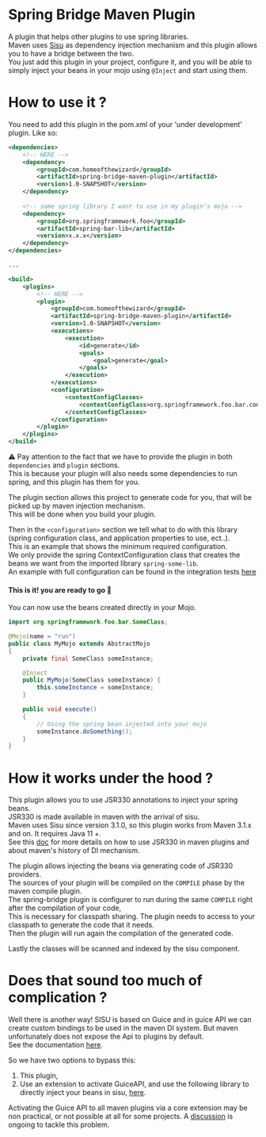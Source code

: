 ﻿# Spring Bridge Maven Plugin
A plugin that helps other plugins to use spring libraries.  
Maven uses [Sisu](https://eclipse.github.io/sisu.inject/) as dependency injection mechanism and this plugin allows you to have a bridge between the two.  
You just add this plugin in your project, configure it, and you will be able to simply inject your beans in your mojo using `@Inject` and start using them.   
  
# How to use it ?
You need to add this plugin in the pom.xml of your 'under development' plugin. Like so:  
```xml
<dependencies>
    <!-- HERE -->
    <dependency>
        <groupId>com.homeofthewizard</groupId>
        <artifactId>spring-bridge-maven-plugin</artifactId>
        <version>1.0-SNAPSHOT</version>
    </dependency>
    
    <!-- some spring library I want to use in my plugin's mojo -->
    <dependency>
        <groupId>org.springframework.foo</groupId>
        <artifactId>spring-bar-lib</artifactId>
        <version>x.x.x</version>
    </dependency>
</dependencies>

...

<build>
    <plugins>
        <!-- HERE -->
        <plugin>
            <groupId>com.homeofthewizard</groupId>
            <artifactId>spring-bridge-maven-plugin</artifactId>
            <version>1.0-SNAPSHOT</version>
            <executions>
                <execution>
                    <id>generate</id>
                    <goals>
                        <goal>generate</goal>
                    </goals>
                </execution>
            </executions>
            <configuration>
                <contextConfigClasses>
                    <contextConfigClass>org.springframework.foo.bar.config.SomeBeansConfiguration</contextConfigClass>
                </contextConfigClasses>
            </configuration>
        </plugin>
    </plugins>
</build>
```
  
⚠️ Pay attention to the fact that we have to provide the plugin in both `dependencies` and `plugin` sections.  
This is because your plugin will also needs some dependencies to run spring, and this plugin has them for you.  
  
The plugin section allows this project to generate code for you, that will be picked up by maven injection mechanism.  
This will be done when you build your plugin.  
   
Then in the `<configuration>` section we tell what to do with this library (spring configuration class, and application properties to use, ect..).  
This is an example that shows the minimum required configuration.  
We only provide the spring ContextConfiguration class that creates the beans we want from the imported library `spring-some-lib`.  
An example with full configuration can be found in the integration tests [here](./src/it/example/plugin/pom.xml)    
  
#### This is it! you are ready to go :rocket:
You can now use the beans created directly in your Mojo.

```java
import org.springframework.foo.bar.SomeClass;

@Mojo(name = "run")
public class MyMojo extends AbstractMojo
{
    private final SomeClass someInstance;

    @Inject
    public MyMojo(SomeClass someInstance) {
        this.someInstance = someInstance;
    }

    public void execute()
    {
        // Using the spring bean injected into your mojo
        someInstance.doSomething();
    }
}
```


# How it works under the hood ? 
This plugin allows you to use JSR330 annotations to inject your spring beans.  
JSR330 is made available in maven with the arrival of sisu.   
Maven uses Sisu since version 3.1.0, so this plugin works from Maven 3.1.x and on. It requires Java 11 +.    
See this [doc](https://maven.apache.org/maven-jsr330.html) for more details on how to use JSR330 in maven plugins and about maven's history of DI mechanism.   

The plugin allows injecting the beans via generating code of JSR330 providers.   
The sources of your plugin will be compiled on the `COMPILE` phase by the maven compile plugin.  
The spring-bridge plugin is configurer to run during the same `COMPILE` right after the compilation of your code,  
This is necessary for classpath sharing. The plugin needs to access to your classpath to generate the code that it needs.  
Then the plugin will run again the compilation of the generated code.  

Lastly the classes will be scanned and indexed by the sisu component.

# Does that sound too much of complication ?
Well there is another way!
SISU is based on Guice and in guice API we can create custom bindings to be used in the maven DI system. But maven unfortunately does not expose the Api to plugins by default.  
See the documentation [here](https://eclipse-sisu.github.io/sisu-project/plexus/index.html#custombinding).    
  
So we have two options to bypass this:  
1. This plugin,  
2. Use an extension to activate GuiceAPI, and use the following library to directly inject your beans in sisu, [here](https://github.com/HomeOfTheWizard/spring-bridge-maven).

Activating the Guice API to all maven plugins via a core extension may be non practical, or not possible at all for some projects.
A [discussion](https://issues.apache.org/jira/browse/MNG-7921) is ongoing to tackle this problem.
